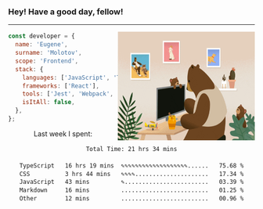### Hey! Have a good day, fellow!
---
<img align='right' alt='GIF' vertical-align='center' src='./src/giphy.gif' width='280px' height='222px'/>

```javascript
const developer = {
  name: 'Eugene',
  surname: 'Molotov',
  scope: 'Frontend',
  stack: {
    languages: ['JavaScript', 'TypeScript'],
    frameworks: ['React'],
    tools: ['Jest', 'Webpack', 'Sass'],
    isItAll: false,
  },
};
```
<p align="center">
  Last week I spent:
</p>
<div align="center">
<!--START_SECTION:waka-->

```txt
Total Time: 21 hrs 34 mins

TypeScript   16 hrs 19 mins  ✎✎✎✎✎✎✎✎✎✎✎✎✎✎✎✎✎✎✎......   75.68 %
CSS          3 hrs 44 mins   ✎✎✎✎.....................   17.34 %
JavaScript   43 mins         ✎........................   03.39 %
Markdown     16 mins         .........................   01.25 %
Other        12 mins         .........................   00.96 %
```

<!--END_SECTION:waka-->

